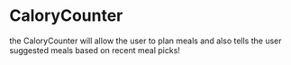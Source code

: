 # CaloryCounter
the CaloryCounter will allow the user to plan meals and also tells the user suggested meals based on recent meal picks!
